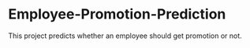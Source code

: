 # Employee-Promotion-Prediction
This project predicts whether an employee should get promotion or not.
